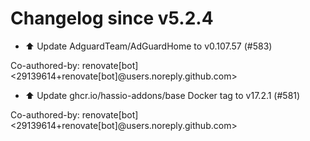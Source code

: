 # Changelog since v5.2.4
- ⬆️ Update AdguardTeam/AdGuardHome to v0.107.57 (#583)

Co-authored-by: renovate[bot] <29139614+renovate[bot]@users.noreply.github.com> 
- ⬆️ Update ghcr.io/hassio-addons/base Docker tag to v17.2.1 (#581)

Co-authored-by: renovate[bot] <29139614+renovate[bot]@users.noreply.github.com> 
